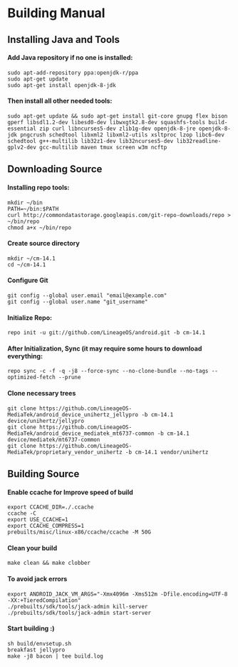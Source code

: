 # Building Manual

## Installing Java and Tools

#### Add Java repository if no one is installed:
```
sudo apt-add-repository ppa:openjdk-r/ppa
sudo apt-get update
sudo apt-get install openjdk-8-jdk
```
#### Then install all other needed tools:
```
sudo apt-get update && sudo apt-get install git-core gnupg flex bison gperf libsdl1.2-dev libesd0-dev libwxgtk2.8-dev squashfs-tools build-essential zip curl libncurses5-dev zlib1g-dev openjdk-8-jre openjdk-8-jdk pngcrush schedtool libxml2 libxml2-utils xsltproc lzop libc6-dev schedtool g++-multilib lib32z1-dev lib32ncurses5-dev lib32readline-gplv2-dev gcc-multilib maven tmux screen w3m ncftp
```
## Downloading Source

#### Installing repo tools:
```
mkdir ~/bin
PATH=~/bin:$PATH
curl http://commondatastorage.googleapis.com/git-repo-downloads/repo > ~/bin/repo
chmod a+x ~/bin/repo
```
#### Create source directory 
```
mkdir ~/cm-14.1
cd ~/cm-14.1
```
#### Configure Git
```
git config --global user.email "email@example.com"
git config --global user.name "git_username"
```
#### Initialize Repo:
```
repo init -u git://github.com/LineageOS/android.git -b cm-14.1
```
#### After Initialization, Sync (it may require some hours to download everything:
```
repo sync -c -f -q -j8 --force-sync --no-clone-bundle --no-tags --optimized-fetch --prune
``` 
#### Clone necessary trees
```
git clone https://github.com/LineageOS-MediaTek/android_device_unihertz_jellypro -b cm-14.1 device/unihertz/jellypro
git clone https://github.com/LineageOS-MediaTek/android_device_mediatek_mt6737-common -b cm-14.1 device/mediatek/mt6737-common
git clone https://github.com/LineageOS-MediaTek/proprietary_vendor_unihertz -b cm-14.1 vendor/unihertz
```
## Building Source

#### Enable ccache for Improve speed of build
```
export CCACHE_DIR=./.ccache
ccache -C
export USE_CCACHE=1
export CCACHE_COMPRESS=1
prebuilts/misc/linux-x86/ccache/ccache -M 50G
```
#### Clean your build
```
make clean && make clobber
```
#### To avoid jack errors
```
export ANDROID_JACK_VM_ARGS="-Xmx4096m -Xms512m -Dfile.encoding=UTF-8 -XX:+TieredCompilation"
./prebuilts/sdk/tools/jack-admin kill-server
./prebuilts/sdk/tools/jack-admin start-server
```
#### Start building :) 
```
sh build/envsetup.sh 
breakfast jellypro
make -j8 bacon | tee build.log
```
